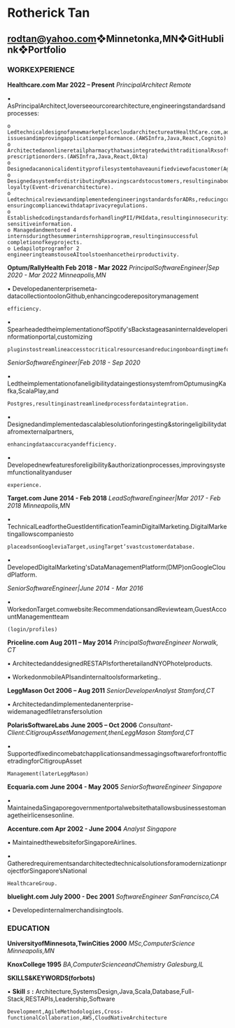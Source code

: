 # Rotherick Tan

## rodtan@yahoo.com❖Minnetonka,MN❖GitHublink❖Portfolio

### WORKEXPERIENCE

**Healthcare.com Mar 2022 – Present**
_PrincipalArchitect Remote_

▪ AsPrincipalArchitect,Ioverseeourcorearchitecture,engineeringstandardsandprocesses:

```
o LedtechnicaldesignofanewmarketplacecloudarchitectureatHealthCare.com,addressingscalability
issuesandimprovingapplicationperformance.(AWSInfra,Java,React,Cognito)
o ArchitectedanonlineretailpharmacythatwasintegratedwithtraditionalRxsoftware,increasingonline
prescriptionorders.(AWSInfra,Java,React,Okta)
o Designedacanonicalidentityprofilesystemtohaveaunifiedviewofacustomer(Aggregatorpattern).
o DesignedasystemfordistributingRxsavingscardstocustomers,resultinginaboostincustomer
loyalty(Event-drivenarchitecture).
o LedtechnicalreviewsandimplementedengineeringstandardsforADRs,reducingcodedefectsbyand
ensuringcompliancewithdataprivacyregulations.
o EstablishedcodingstandardsforhandlingPII/PHIdata,resultinginnosecurityincidentsrelatedto
sensitiveinformation.
o Managedandmentored 4 internsduringthesummerinternshipprogram,resultinginsuccessful
completionofkeyprojects.
o Ledapilotprogramfor 2 engineeringteamstouseAItoolstoenhancetheirproductivity.
```
**Optum/RallyHealth Feb 2018 - Mar 2022**
_PrincipalSoftwareEngineer|Sep 2020 - Mar 2022 Minneapolis,MN_

▪ Developedanenterprisemeta-datacollectiontoolonGithub,enhancingcoderepositorymanagement

```
efficiency.
```
▪ SpearheadedtheimplementationofSpotify'sBackstageasaninternaldeveloperinformationportal,customizing

```
pluginstostreamlineaccesstocriticalresourcesandreducingonboardingtimefornewhires.
```
_SeniorSoftwareEngineer|Feb 2018 - Sep 2020_

▪ LedtheimplementationofaneligibilitydataingestionsystemfromOptumusingKafka,ScalaPlay,and

```
Postgres,resultinginastreamlinedprocessfordataintegration.
```
▪ Designedandimplementedascalablesolutionforingesting&storingeligibilitydatafromexternalpartners,

```
enhancingdataaccuracyandefficiency.
```
▪ Developednewfeaturesforeligibility&authorizationprocesses,improvingsystemfunctionalityanduser

```
experience.
```
**Target.com June 2014 - Feb 2018**
_LeadSoftwareEngineer|Mar 2017 - Feb 2018 Minneapolis,MN_

▪ TechnicalLeadfortheGuestIdentificationTeaminDigitalMarketing.DigitalMarketingallowscompaniesto

```
placeadsonGoogleviaTarget,usingTarget’svastcustomerdatabase.
```
▪ DevelopedDigitalMarketing'sDataManagementPlatform(DMP)onGoogleCloudPlatform.


_SeniorSoftwareEngineer|June 2014 - Mar 2016_

▪ WorkedonTarget.comwebsite:RecommendationsandReviewteam,GuestAccountManagementteam

```
(login/profiles)
```
**Priceline.com Aug 2011 – May 2014**
_PrincipalSoftwareEngineer Norwalk,
CT_

▪ ArchitectedanddesignedRESTAPIsfortheretailandNYOPhotelproducts.

▪ WorkedonmobileAPIsandinternaltoolsformarketing..

**LeggMason Oct 2006 – Aug 2011**
_SeniorDeveloperAnalyst Stamford,CT_

▪ Architectedandimplementedanenterprise-widemanagedfiletransfersolution

**PolarisSoftwareLabs June 2005 – Oct 2006**
_Consultant-Client:CitigroupAssetManagement,thenLeggMason Stamford,CT_

▪ SupportedfixedincomebatchapplicationsandmessagingsoftwareforfrontofficetradingforCitigroupAsset

```
Management(laterLeggMason)
```
**Ecquaria.com June 2004 - May 2005**
_SeniorSoftwareEngineer
Singapore_

▪ MaintainedaSingaporegovernmentportalwebsitethatallowsbusinessestomanagetheirlicensesonline.

**Accenture.com Apr 2002 - June 2004**
_Analyst
Singapore_

▪ MaintainedthewebsiteforSingaporeAirlines.

▪ GatheredrequirementsandarchitectedtechnicalsolutionsforamodernizationprojectforSingapore’sNational

```
HealthcareGroup.
```
**bluelight.com July 2000 - Dec 2001**
_SoftwareEngineer SanFrancisco,CA_

▪ Developedinternalmerchandisingtools.

### EDUCATION

**UniversityofMinnesota,TwinCities 2000**
_MSc,ComputerScience Minneapolis,MN_

**KnoxCollege 1995**
_BA,ComputerScienceandChemistry Galesburg,IL_

**SKILLS&KEYWORDS(forbots)**


▪ **Skill** _s_ **:** Architecture,SystemsDesign,Java,Scala,Database,Full-Stack,RESTAPIs,Leadership,Software

```
Development,AgileMethodologies,Cross-functionalCollaboration,AWS,CloudNativeArchitecture
```

